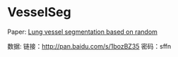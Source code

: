 # VesselSeg

Paper:  [Lung vessel segmentation based on random](http://ieeexplore.ieee.org/document/7860270/?reload=true)


数据:  链接：http://pan.baidu.com/s/1bozBZ35 密码：sffn

